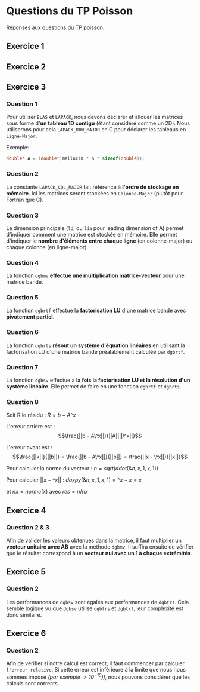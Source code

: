 # Questions du TP Poisson

Réponses aux questions du TP poisson.

## Exercice 1 

## Exercice 2

## Exercice 3

### Question 1
Pour utiliser `BLAS` et `LAPACK`, nous devons déclarer et allouer les matrices sous forme d'**un tableau 1D contigu** (étant considéré comme un 2D).
Nous utiliserons pour cela `LAPACK_ROW_MAJOR` en C pour déclarer les tableaus en `Ligne-Major`.

Exemple:
```c++
double* A = (double*)malloc(m * n * sizeof(double));
```

### Question 2

La constante `LAPACK_COL_MAJOR` fait référence à **l'ordre de stockage en mémoire**.
Ici les matrices seront stockées en `Colonne-Major` (plutôt pour Fortran que C).

### Question 3

La dimension principale (`ld`, ou `lda` pour leading dimension of A) permet d'indiquer comment une matrice est stockée en mémoire.
Elle permet d'indiquer le **nombre d'éléments entre chaque ligne** (en colonne-major) ou chaque colonne (en ligne-major).

### Question 4

La fonction `dgbmv` **effectue une multiplication matrice-vecteur** pour une matrice bande.

### Question 5

La fonction `dgbrtf` effectue la **factorisation LU** d'une matrice bande avec **pivotement partiel**.

### Question 6

La fonction `dgbrts` **résout un système d'équation linéaires** en utilisant la factorisation LU d'une matrice bande préalablement calculée par `dgbrtf`.

### Question 7

La fonction `dgbsv` effectue à **la fois la factorisation LU et la résolution d'un système linéaire**.
Elle permet de faire en une fonction `dgbrtf` et `dgbrts`.

### Question 8

Soit R le résidu : $R = b - A\^x$

L'erreur arrière est : 
$$\frac{||b - A\^x||}{||A||||\^x||}$$

L'erreur avant est : 
$$\frac{||k||}{||b||} = \frac{||b - A\^x||}{||b||} = \frac{||x - \^x||}{||x||}$$

Pour calculer la norme du vecteur : $n = sqrt(ddot(\&n, x, 1, x, 1))$

Pour calculer $||x - \^x||$ : $daxpy(\&n, x, 1, x, 1) = \^x-x = x$

et $nx = norme(x)$ avec $res = n / nx$

## Exercice 4

### Question 2 & 3

Afin de valider les valeurs obtenues dans la matrice, il faut multiplier un **vecteur unitaire avec AB** avec la méthode `dgbmv`.
Il suffira ensuite de vérifier que le résultat correspond à un **vecteur nul avec un 1 à chaque extrémités**.

## Exercice 5

### Question 2

Les performances de `dgbsv` sont égales aux performances de `dgbtrs`. Cela semble logique vu que `dgbsv` utilise `dgbtrs` et `dgbtrf`, leur complexité est donc similaire.

## Exercice 6

### Question 2

Afin de vérifier si notre calcul est correct, il faut commencer par calculer `l'erreur relative`.
Si cette erreur est inférieure à la limite que nous nous sommes imposé *(par exemple $>10^{-10})$)*, nous pouvons considérer que les calculs sont corrects.
